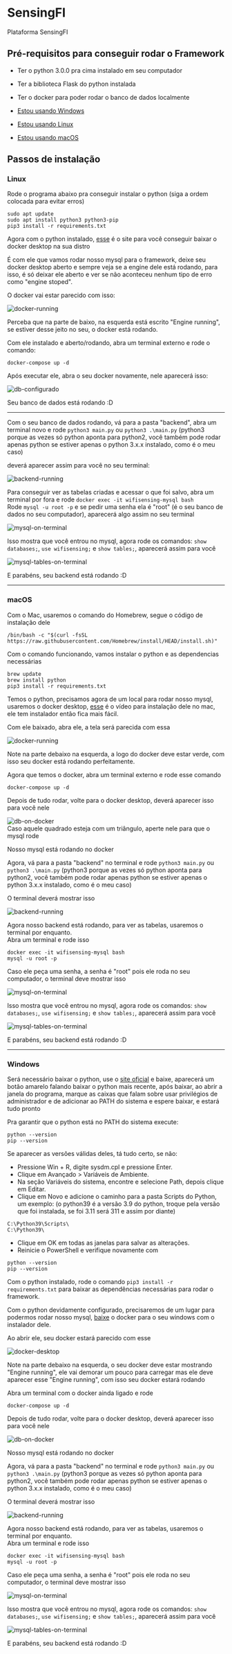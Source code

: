 # SensingFI
Plataforma SensingFI

## Pré-requisitos para conseguir rodar o Framework

- Ter o python 3.0.0 pra cima instalado em seu computador
- Ter a biblioteca Flask do python instalada
- Ter o docker para poder rodar o banco de dados localmente

- [Estou usando Windows](#Windows)
- [Estou usando Linux](#Linux)
- [Estou usando macOS](#macOS)



## Passos de instalação
### Linux 
Rode o programa abaixo pra conseguir instalar o python (siga a ordem colocada para evitar erros)
```
sudo apt update
sudo apt install python3 python3-pip
pip3 install -r requirements.txt
```

Agora com o python instalado, [esse](https://docs.docker.com/desktop/setup/install/linux/#where-to-go-next) é o site para você conseguir baixar o docker desktop na sua distro  

É com ele que vamos rodar nosso mysql para o framework, deixe seu docker desktop aberto e sempre veja se a engine dele está rodando, para isso, é só deixar ele aberto e ver se não aconteceu nenhum tipo de erro como "engine stoped".  

O docker vai estar parecido com isso:  

![docker-running](images-readme/docker-running.png)  

Perceba que na parte de baixo, na esquerda está escrito "Engine running", se estiver desse jeito no seu, o docker está rodando.   

Com ele instalado e aberto/rodando, abra um terminal externo e rode o comando:  
```
docker-compose up -d
```

Após executar ele, abra o seu docker novamente, nele aparecerá isso:  

![db-configurado](images-readme/bdconfigurado-docker.png)  

Seu banco de dados está rodando :D

---  

Com o seu banco de dados rodando, vá para a pasta "backend", abra um terminal novo e rode `python3 main.py` ou `python3 .\main.py` (python3 porque as vezes só python aponta para python2, você também pode rodar apenas python se estiver apenas o python 3.x.x instalado, como é o meu caso)  

deverá aparecer assim para você no seu terminal:  

![backend-running](images-readme/backend-running.png)  

Para conseguir ver as tabelas criadas e acessar o que foi salvo, abra um terminal por fora e rode `docker exec -it wifisensing-mysql bash`  
Rode `mysql -u root -p` e se pedir uma senha ela é "root" (é o seu banco de dados no seu computador), aparecerá algo assim no seu terminal  

![mysql-on-terminal](images-readme/mysql-terminal1.png)  

Isso mostra que você entrou no mysql, agora rode os comandos: `show databases;`, `use wifisensing;` e `show tables;`, aparecerá assim para você

![mysql-tables-on-terminal](images-readme/mysql-terminal2.png)  

E parabéns, seu backend está rodando :D

---
### macOS
Com o Mac, usaremos o comando do Homebrew, segue o código de instalação dele
```
/bin/bash -c "$(curl -fsSL https://raw.githubusercontent.com/Homebrew/install/HEAD/install.sh)"
```

Com o comando funcionando, vamos instalar o python e as dependencias necessárias
```
brew update
brew install python
pip3 install -r requirements.txt
```

Temos o python, precisamos agora de um local para rodar nosso mysql, usaremos o docker desktop, [esse](https://www.youtube.com/watch?v=18_1yMvZlqY) é o vídeo para instalação dele no mac, ele tem instalador então fica mais fácil.  

Com ele baixado, abra ele, a tela será parecida com essa  

![docker-running](images-readme/docker-mac.png)  

Note na parte debaixo na esquerda, a logo do docker deve estar verde, com isso seu docker está rodando perfeitamente.  

Agora que temos o docker, abra um terminal externo e rode esse comando  
```
docker-compose up -d
```

Depois de tudo rodar, volte para o docker desktop, deverá aparecer isso para você nele  

![db-on-docker](images-readme/bdconfigurado-docker.png)  
Caso aquele quadrado esteja com um triângulo, aperte nele para que o mysql rode  

Nosso mysql está rodando no docker  

Agora, vá para a pasta "backend" no terminal e rode `python3 main.py` ou `python3 .\main.py` (python3 porque as vezes só python aponta para python2, você também pode rodar apenas python se estiver apenas o python 3.x.x instalado, como é o meu caso)  

O terminal deverá mostrar isso  

![backend-running](images-readme/backend-running.png)  

Agora nosso backend está rodando, para ver as tabelas, usaremos o terminal por enquanto.  
Abra um terminal e rode isso  
```
docker exec -it wifisensing-mysql bash
mysql -u root -p
```
Caso ele peça uma senha, a senha é "root" pois ele roda no seu computador, o terminal deve mostrar isso  

![mysql-on-terminal](images-readme/mysql-terminal1.png)  

Isso mostra que você entrou no mysql, agora rode os comandos: `show databases;`, `use wifisensing;` e `show tables;`, aparecerá assim para você

![mysql-tables-on-terminal](images-readme/mysql-terminal2.png)  

E parabéns, seu backend está rodando :D

---
### Windows

Será necessário baixar o python, use o [site oficial](https://www.python.org/downloads/) e baixe, aparecerá um botão amarelo falando baixar o python mais recente, após baixar, ao abrir a janela do programa, marque as caixas que falam sobre usar privilégios de administrador e de adicionar ao PATH do sistema e espere baixar, e estará tudo pronto  

Pra garantir que o python está no PATH do sistema execute:
```
python --version
pip --version
```
Se aparecer as versões válidas deles, tá tudo certo, se não:

- Pressione Win + R, digite sysdm.cpl e pressione Enter.
- Clique em Avançado > Variáveis de Ambiente.
- Na seção Variáveis do sistema, encontre e selecione Path, depois clique em Editar.
- Clique em Novo e adicione o caminho para a pasta Scripts do Python, um exemplo: (o python39 é a versão 3.9 do python, troque pela versão que foi instalada, se foi 3.11 será 311 e assim por diante)
```
C:\Python39\Scripts\
C:\Python39\
```
- Clique em OK em todas as janelas para salvar as alterações.
- Reinicie o PowerShell e verifique novamente com
```
python --version
pip --version
```  

Com o python instalado, rode o comando `pip3 install -r requirements.txt` para baixar as dependências necessárias para rodar o framework.  

Com o python devidamente configurado, precisaremos de um lugar para podermos rodar nosso mysql, [baixe](https://docs.docker.com/desktop/setup/install/windows-install) o docker para o seu windows com o instalador dele.  

Ao abrir ele, seu docker estará parecido com esse  

![docker-desktop](images-readme/docker-running.png)  

Note na parte debaixo na esquerda, o seu docker deve estar mostrando "Engine running", ele vai demorar um pouco para carregar mas ele deve aparecer esse "Engine running", com isso seu docker estará rodando  

Abra um terminal com o docker ainda ligado e rode  

```
docker-compose up -d
```  

Depois de tudo rodar, volte para o docker desktop, deverá aparecer isso para você nele  

![db-on-docker](images-readme/bdconfigurado-docker.png)  

Nosso mysql está rodando no docker  

Agora, vá para a pasta "backend" no terminal e rode `python3 main.py` ou `python3 .\main.py` (python3 porque as vezes só python aponta para python2, você também pode rodar apenas python se estiver apenas o python 3.x.x instalado, como é o meu caso)  

O terminal deverá mostrar isso  

![backend-running](images-readme/backend-running.png)  

Agora nosso backend está rodando, para ver as tabelas, usaremos o terminal por enquanto.  
Abra um terminal e rode isso  
```
docker exec -it wifisensing-mysql bash
mysql -u root -p
```
Caso ele peça uma senha, a senha é "root" pois ele roda no seu computador, o terminal deve mostrar isso  

![mysql-on-terminal](images-readme/mysql-terminal1.png)  

Isso mostra que você entrou no mysql, agora rode os comandos: `show databases;`, `use wifisensing;` e `show tables;`, aparecerá assim para você

![mysql-tables-on-terminal](images-readme/mysql-terminal2.png)  

E parabéns, seu backend está rodando :D


